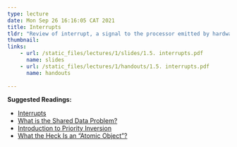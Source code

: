 ```yaml
---
type: lecture
date: Mon Sep 26 16:16:05 CAT 2021
title: Interrupts
tldr: "Review of interrupt, a signal to the processor emitted by hardware or software indicating an event that needs immediate attention. Discussion includes what happens when interrupts occurs, context switching, shared data problem and how to solve it, atomicity and critical section, priority inversion and tips on how to properly use interrupts. "
thumbnail: 
links: 
    - url: /static_files/lectures/1/slides/1.5. interrupts.pdf
      name: slides
    - url: /static_files/lectures/1/handouts/1.5. interrupts.pdf
      name: handouts
 
---
```

**Suggested Readings:**
- [Interrupts](https://users.ece.utexas.edu/~valvano/Volume1/E-Book/C12_Interrupts.htm)
- [What is the Shared Data Problem?](https://automaticaddison.com/what-is-the-shared-data-problem/)
- [Introduction to Priority Inversion](https://barrgroup.com/embedded-systems/how-to/rtos-priority-inversion)
- [What the Heck Is an “Atomic Object”?](https://spin.atomicobject.com/2016/01/06/defining-atomic-object/)
